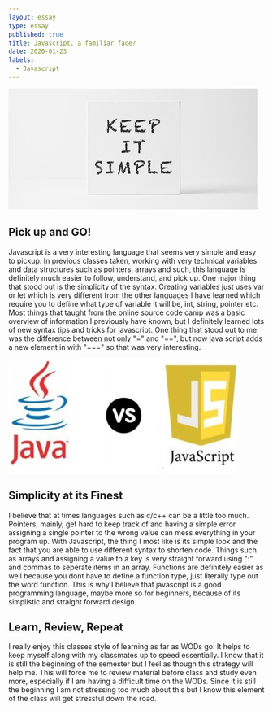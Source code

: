 ```yaml
---
layout: essay
type: essay
published: true
title: Javascript, a familiar face?
date: 2020-01-23
labels:
  - Javascript
---
```

![Simple](/images/simple.jpeg)
## Pick up and GO!
Javascript is a very interesting language that seems very simple and easy to pickup.  In previous classes taken, working with very technical variables and data structures such as pointers, arrays and such, this language is definitely much easier to follow, understand, and pick up.  One major thing that stood out is the simplicity of the syntax.  Creating variables just uses var or let which is very different from the other languages I have learned which require you to define what type of variable it will be, int, string, pointer etc.  Most things that taught from the online source code camp was a basic overview of information I previously have known, but I definitely learned lots of new syntax tips and tricks for javascript.  One thing that stood out to me was the difference between not only "=" and "==", but now java script adds a new element in with "===" so that was very interesting.  

![JavavsJS](/images/javavsjs.jpeg)
## Simplicity at its Finest
I believe that at times languages such as c/c++ can be a little too much.  Pointers, mainly, get hard to keep track of and having a simple error assigning a single pointer to the wrong value can mess everything in your program up.  With Javascript, the thing I most like is its simple look and the fact that you are able to use different syntax to shorten code.  Things such as arrays and assigning a value to a key is very straight forward using ":" and commas to seperate items in an array.  Functions are definitely easier as well because you dont have to define a function type, just literally type out the word function.  This is why I believe that javascript is a good programming language, maybe more so for beginners, because of its simplistic and straight forward design.

## Learn, Review, Repeat
I really enjoy this classes style of learning as far as WODs go.  It helps to keep myself along with my classmates up to speed essentially.  I know that it is still the beginning of the semester but I feel as though this strategy will help me.  This will force me to review material before class and study even more, especially if I am having a difficult time on the WODs.  Since it is still the beginning I am not stressing too much about this but I know this element of the class will get stressful down the road.  

